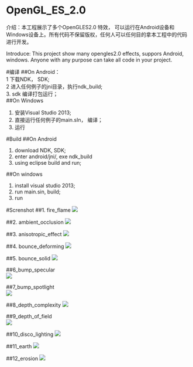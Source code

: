 # OpenGL_ES_2.0
介绍：本工程展示了多个OpenGLES2.0 特效， 可以运行在Android设备和 Windows设备上。所有代码不保留版权，任何人可以任何目的拿本工程中的代码进行开发。 

Introduce: This project show many opengles2.0 effects, suppors Android, windows. Anyone with any purpose can take all code in your project.

#编译
##On Android：<br>
1 下载NDK， SDK;<br>
2 进入任何例子的jni目录，执行ndk_build;<br>
3. sdk 编译打包运行；<br>
##On Windows<br>
1. 安装Visual Studio 2013;<br>
2. 直接运行任何例子的main.sln， 编译；<br>
2. 运行<br>


#Build
##On Android<br>
1. download NDK, SDK;<br>
2. enter android/jni/, exe ndk_build<br>
3. using eclipse build and run;<br>

##On windows<br>
1. install visual studio 2013;<br>
2. run main.sin, build;<br>
3. run<br>

#Screnshot
##1. fire_flame
![](https://github.com/gaoguanglei/OpenGL_ES_2.0/raw/master/1_fire_flame/screenshot.jpg)

##2. ambient_occlusion
![](https://github.com/gaoguanglei/OpenGL_ES_2.0/raw/master/2_ambient_occlusion/screenshot.jpg)

##3. anisotropic_effect
![](https://github.com/gaoguanglei/OpenGL_ES_2.0/raw/master/3_anisotropic_effect/screenshot.jpg)

##4. bounce_deforming
![](https://github.com/gaoguanglei/OpenGL_ES_2.0/raw/master/4_bounce_deforming/screenshot.jpg)

##5. bounce_solid
![](https://github.com/gaoguanglei/OpenGL_ES_2.0/raw/master/5_bounce_solid/screenshot.jpg)

##6_bump_specular	
![](https://github.com/gaoguanglei/OpenGL_ES_2.0/raw/master/6_bump_specular/screenshot.jpg)

##7_bump_spotlight	
![](https://github.com/gaoguanglei/OpenGL_ES_2.0/raw/master/7_bump_spotlight/screenshot.jpg)

##8_depth_complexity
![](https://github.com/gaoguanglei/OpenGL_ES_2.0/raw/master/8_depth_complexity/screenshot.jpg)

##9_depth_of_field	
![](https://github.com/gaoguanglei/OpenGL_ES_2.0/raw/master/9_depth_of_field/screenshot.jpg)

##10_disco_lighting	
![](https://github.com/gaoguanglei/OpenGL_ES_2.0/raw/master/10_disco_lighting/screenshot.jpg)

##11_earth
![](https://github.com/gaoguanglei/OpenGL_ES_2.0/raw/master/11_earth/screenshot.jpg)

##12_erosion
![](https://github.com/gaoguanglei/OpenGL_ES_2.0/raw/master/12_erosion/screenshot.jpg)
